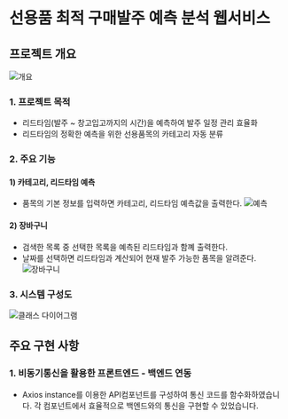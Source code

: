 # 선용품 최적 구매발주 예측 분석 웹서비스
## 프로젝트 개요
![개요](https://user-images.githubusercontent.com/106790381/224225899-91d33ddd-9255-4dda-b5ea-13def31bc4c0.jpg)
### 1. 프로젝트 목적
- 리드타임(발주 ~ 창고입고까지의 시간)을 예측하여 발주 일정 관리 효율화
- 리드타임의 정확한 예측을 위한 선용품목의 카테고리 자동 분류
### 2. 주요 기능
#### 1) 카테고리, 리드타임 예측 
- 품목의 기본 정보를 입력하면 카테고리, 리드타임 예측값을 출력한다.
![예측](https://user-images.githubusercontent.com/106790381/224226490-4e32f307-38cd-4763-be2b-1a07434ec87d.jpg)

#### 2) 장바구니
- 검색한 목록 중 선택한 목록을 예측된 리드타임과 함꼐 출력한다.
- 날짜를 선택하면 리드타임과 계산되어 현재 발주 가능한 품목을 알려준다.
![장바구니](https://user-images.githubusercontent.com/106790381/224226860-ec4a048b-72c8-4634-95fb-6ee37858f524.jpg)

### 3. 시스템 구성도
![클래스 다이어그램](https://user-images.githubusercontent.com/106790381/224227198-419f5121-9843-47a0-8c34-d5ba8c7251e6.jpg)

## 주요 구현 사항
### 1. 비동기통신을 활용한 프론트엔드 - 백엔드 연동
- Axios instance를 이용한 API컴포넌트를 구성하여 통신 코드를 함수화하였습니다. 각 컴포넌트에서 효율적으로 백엔드와의 통신을 구현할 수 있었습니다.
